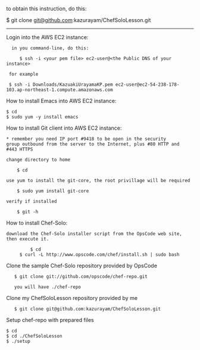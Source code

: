 to obtain this instruction, do this:

   $ git clone git@github.com:kazurayam/ChefSoloLesson.git

--------------------------------------------------------------------
Login into the AWS EC2 instance:

      in you command-line, do this:

      	 $ ssh -i <your pem file> ec2-user@<the Public DNS of your instance>

 	 for example

	 $ ssh -i Downloads/KazuakiUrayamaKP.pem ec2-user@ec2-54-238-178-103.ap-northeast-1.compute.amazonaws.com



How to install Emacs into AWS EC2 instance:

    $ cd
    $ sudo yum -y install emacs



How to install Git client into AWS EC2 instance:

    * remember you need IP port #9418 to be open in the security
    group outbound from the server to the Internet, plus #80 HTTP and
    #443 HTTPS 

    change directory to home

        $ cd

    use yum to install the git-core, the root privillage will be required

        $ sudo yum install git-core

    verify if installed

        $ git -h


How to install Chef-Solo:

    download the Chef-Solo installer script from the OpsCode web site,
    then execute it.

    	     $ cd
	     $ curl -L http://www.opscode.com/chef/install.sh | sudo bash



Clone the sample Chef-Solo repository provided by OpsCode

       $ git clone git://github.com/opscode/chef-repo.git

       you will have ./chef-repo



Clone my ChefSoloLesson repository provided by me
 
       $ git clone git@github.com:kazurayam/ChefSoloLesson.git

Setup chef-repo with prepared files

    $ cd
    $ cd ./ChefSoloLesson
    $ ./setup	
